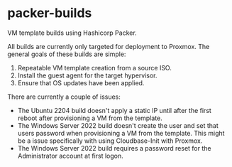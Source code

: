# packer-builds
VM template builds using Hashicorp Packer.

All builds are currently only targeted for deployment to Proxmox. The general goals of these builds are simple:
1. Repeatable VM template creation from a source ISO.
2. Install the guest agent for the target hypervisor.
3. Ensure that OS updates have been applied.

There are currently a couple of issues:
- The Ubuntu 2204 build doesn't apply a static IP until after the first reboot after provisioning a VM from the template.
- The Windows Server 2022 build doesn't create the user and set that users password when provisioning a VM from the template. This might be a issue specifically with using Cloudbase-Init with Proxmox.
- The Windows Server 2022 build requires a password reset for the Administrator account at first logon.
